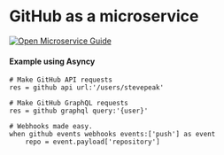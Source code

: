 # GitHub as a microservice

[![Open Microservice Guide](https://img.shields.io/badge/OMG-enabled-brightgreen.svg?style=for-the-badge)](https://microservice.guide)


#### Example using Asyncy
```storyscript
# Make GitHub API requests
res = github api url:'/users/stevepeak'

# Make GitHub GraphQL requests
res = github graphql query:'{user}'

# Webhooks made easy.
when github events webhooks events:['push'] as event
    repo = event.payload['repository']
```
